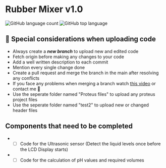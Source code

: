# Rubber Mixer v1.0
![GitHub language count](https://img.shields.io/github/languages/count/wkmilanswanthra/test2)
![GitHub top language](https://img.shields.io/github/languages/top/wkmilanswanthra/test2?color=yellow)
## :eyes: Special considerations when uploading code
* Always create a **_new branch_** to upload new and edited code
* Fetch origin before making any changes to your code
* Add a well written description to each commit
* Mention every single change done
* Create a pull request and merge the branch in the main after resolving any conflicts
* If you face any problems when merging a branch watch [this video](https://youtu.be/9j0AOrO0dnw?t=1086) or contact me :full_moon_with_face: 
* Use the seperate folder named "Proteus files" to upload any proteus project files 
* Use the seperate folder named "test2" to upload new or changed header files 

## Components that need to be completed
* - [ ] Code for the Ultrasonic sensor (Detect the liquid levels once before the LCD Display starts)
* - [ ] Code for the calculation of pH values and required volumes
